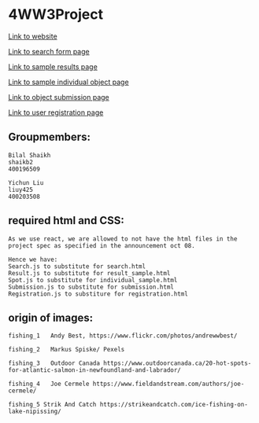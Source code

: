 # 4WW3Project

[Link to website](https://www.compsci4ww3bilalyichun.com)

[Link to search form page](https://www.compsci4ww3bilalyichun.com/search)

[Link to sample results page](https://www.compsci4ww3bilalyichun.com/results)

[Link to sample individual object page](https://www.compsci4ww3bilalyichun.com/spot) 

[Link to object submission page](https://www.compsci4ww3bilalyichun.com/submission) 

[Link to user registration page](https://www.compsci4ww3bilalyichun.com/signup) 

## Groupmembers:

    Bilal Shaikh 
    shaikb2
    400196509

    Yichun Liu
    liuy425
    400203508

## required html and CSS:
    As we use react, we are allowed to not have the html files in the project spec as specified in the announcement oct 08.

    Hence we have:
    Search.js to substitute for search.html
    Result.js to substitute for result_sample.html
    Spot.js to substitute for individual_sample.html
    Submission.js to substitute for submission.html
    Registration.js to substiture for registration.html


## origin of images:
    fishing_1   Andy Best, https://www.flickr.com/photos/andrewwbest/ 
    
    fishing_2   Markus Spiske/ Pexels

    fishing_3   Outdoor Canada https://www.outdoorcanada.ca/20-hot-spots-for-atlantic-salmon-in-newfoundland-and-labrador/

    fishing_4   Joe Cermele https://www.fieldandstream.com/authors/joe-cermele/

    fishing_5 Strik And Catch https://strikeandcatch.com/ice-fishing-on-lake-nipissing/